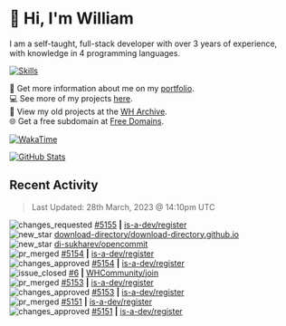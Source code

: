 # 👋 Hi, I'm William
I am a self-taught, full-stack developer with over 3 years of experience, with knowledge in 4 programming languages.

[![Skills](https://skillicons.dev/icons?i=css,cloudflare,discord,bots,docker,express,firebase,git,github,githubactions,html,js,linux,md,mongodb,netlify,nodejs,replit,tailwind,ts,vercel,vscode,wordpress,workers)](https://wdh.gg/dev)

🧑 Get more information about me on my [portfolio](https://wdh.gg/dev).
<br>
💻 See more of my projects [here](https://wdh.gg/github-org).
<br>
📁 View my old projects at the [WH Archive](https://wdh.gg/archive).
<br>
🌐 Get a free subdomain at [Free Domains](https://wdh.gg/fd).

[![WakaTime](https://wakatime.com/badge/user/817e29c1-e1ac-4adc-936b-37bfa447c165.svg?style=for-the-badge)](https://wdh.gg/wakatime)

[![GitHub Stats](https://github-readme-stats.vercel.app/api?username=williamdavidharrison&theme=algolia&show_icons=true&border_radius=8&count_private=true&include_all_commits=true)](https://wdh.gg/github)

## Recent Activity
<!--RECENT_ACTIVITY:last_update-->
> Last Updated: 28th March, 2023 @ 14:10pm UTC
<!--RECENT_ACTIVITY:last_update_end-->

<!--RECENT_ACTIVITY:start-->
![changes_requested](https://cdn.jsdelivr.net/gh/Readme-Workflows/Readme-Icons@main/icons/octicons/RequestedChanges.svg) [#5155](https://github.com/is-a-dev/register/pull/5155#pullrequestreview-1360842281) **|** [is-a-dev/register](https://github.com/is-a-dev/register)<br>
![new_star](https://cdn.jsdelivr.net/gh/Readme-Workflows/Readme-Icons@main/icons/octicons/StarredRepositoryYellow.svg) [download-directory/download-directory.github.io](https://github.com/download-directory/download-directory.github.io)<br>
![new_star](https://cdn.jsdelivr.net/gh/Readme-Workflows/Readme-Icons@main/icons/octicons/StarredRepositoryYellow.svg) [di-sukharev/opencommit](https://github.com/di-sukharev/opencommit)<br>
![pr_merged](https://cdn.jsdelivr.net/gh/Readme-Workflows/Readme-Icons@main/icons/octicons/PullRequestMerged.svg) [#5154](https://github.com/is-a-dev/register/pull/5154) **|** [is-a-dev/register](https://github.com/is-a-dev/register)<br>
![changes_approved](https://cdn.jsdelivr.net/gh/Readme-Workflows/Readme-Icons@main/icons/octicons/ApprovedChanges.svg) [#5154](https://github.com/is-a-dev/register/pull/5154#pullrequestreview-1360194585) **|** [is-a-dev/register](https://github.com/is-a-dev/register)<br>
![issue_closed](https://cdn.jsdelivr.net/gh/Readme-Workflows/Readme-Icons@main/icons/octicons/IssueClosed.svg) [#6](https://github.com/WHCommunity/join/issues/6) **|** [WHCommunity/join](https://github.com/WHCommunity/join)<br>
![pr_merged](https://cdn.jsdelivr.net/gh/Readme-Workflows/Readme-Icons@main/icons/octicons/PullRequestMerged.svg) [#5153](https://github.com/is-a-dev/register/pull/5153) **|** [is-a-dev/register](https://github.com/is-a-dev/register)<br>
![changes_approved](https://cdn.jsdelivr.net/gh/Readme-Workflows/Readme-Icons@main/icons/octicons/ApprovedChanges.svg) [#5153](https://github.com/is-a-dev/register/pull/5153#pullrequestreview-1360041853) **|** [is-a-dev/register](https://github.com/is-a-dev/register)<br>
![pr_merged](https://cdn.jsdelivr.net/gh/Readme-Workflows/Readme-Icons@main/icons/octicons/PullRequestMerged.svg) [#5151](https://github.com/is-a-dev/register/pull/5151) **|** [is-a-dev/register](https://github.com/is-a-dev/register)<br>
![changes_approved](https://cdn.jsdelivr.net/gh/Readme-Workflows/Readme-Icons@main/icons/octicons/ApprovedChanges.svg) [#5151](https://github.com/is-a-dev/register/pull/5151#pullrequestreview-1360041118) **|** [is-a-dev/register](https://github.com/is-a-dev/register)<br>
<!--RECENT_ACTIVITY:end-->

